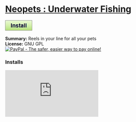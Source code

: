 # [Neopets : Underwater Fishing](.)

[![Install](../../resources/image/install_button.jpg)](../../../../raw/master/scripts/Neopets__Underwater_Fishing/34126.user.js)

**Summary:** Reels in your line for all your pets<br />
**License:** GNU GPL<br />
[![PayPal - The safer, easier way to pay online!](https://www.paypalobjects.com/en_US/i/btn/btn_donate_SM.gif "PayPal - The safer, easier way to pay online!")](http://goo.gl/Fv19S)


### Installs
![Daily installs](http://gm.wesley.eti.br/count.php?id=scripts/scripts/Neopets__Underwater_Fishing/34126.user.js&type=image)
